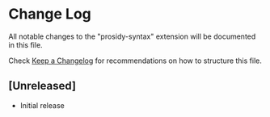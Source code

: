 # Change Log

All notable changes to the "prosidy-syntax" extension will be documented in this file.

Check [Keep a Changelog](http://keepachangelog.com/) for recommendations on how to structure this file.

## [Unreleased]

- Initial release